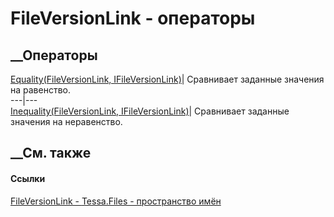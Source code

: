 # FileVersionLink - операторы
##  __Операторы
[Equality(FileVersionLink,
IFileVersionLink)](M_Tessa_Files_FileVersionLink_op_Equality.htm)| Сравнивает
заданные значения на равенство.  
---|---  
[Inequality(FileVersionLink,
IFileVersionLink)](M_Tessa_Files_FileVersionLink_op_Inequality.htm)|
Сравнивает заданные значения на неравенство.  
##  __См. также
#### Ссылки
[FileVersionLink - ](T_Tessa_Files_FileVersionLink.htm)
[Tessa.Files - пространство имён](N_Tessa_Files.htm)

